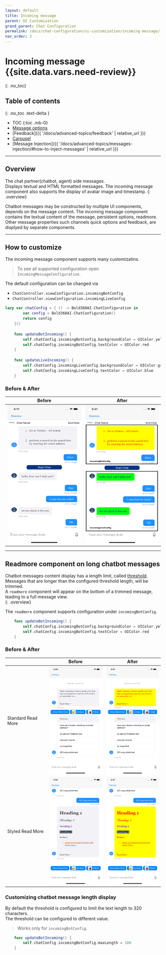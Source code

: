 ```yaml
---
layout: default
title: Incoming message
parent: UI Customization
grand_parent: Chat Configuration 
permalink: /docs/chat-configuration/ui-customization/incoming-message/
nav_order: 3
---
```


# Incoming message {{site.data.vars.need-review}}
{: .no_toc}

## Table of contents 
{: .no_toc .text-delta }

- TOC
{:toc .mb-0}
- [Message options](./incoming-options)
- [Feedback]({{ '/docs/advanced-topics/feedback' | relative_url }})
- [Carousel](./carousel)
- [Message Injection]({{ '/docs/advanced-topics/messages-injection/#how-to-inject-messages' | relative_url }})

---

## Overview
The chat partner(chatbot, agent) side messages.   
Displays textual and HTML formatted messages.
The incoming message component also supports the display of avatar image and timestamp. 
{: .overview}

Chatbot messages may be constructed by multiple UI components, depends on the message content.
The incoming message component contains the textual content of the message, persistent options, readmore.
Other message properties such channels quick options and feedback, are displyed by separate components. 

---

## How to customize
The incoming message component supports many customizatins.
> To see all supported configuration open `IncomingMessageConfiguration`.

The default configuration can be changed via 
* `ChatController.viewConfiguration.incomingBotConfig`  
* `ChatController.viewConfiguration.incomingLiveConfig`

```swift
lazy var chatConfig = { () -> Bold360AI.ChatConfiguration in
        var config = Bold360AI.ChatConfiguration()
        return config
    }()

    func updateBotIncoming() {
        self.chatConfig.incomingBotConfig.backgroundColor = UIColor.yellow
        self.chatConfig.incomingBotConfig.textColor = UIColor.red
    }

    func updateLiveIncoming() {
        self.chatConfig.incomingLiveConfig.backgroundColor = UIColor.green
        self.chatConfig.incomingLiveConfig.textColor = UIColor.blue
    }
```

### Before & After

| Before                                                                                          | After                                                                                          |
|-------------------------------------------------------------------------------------------------|------------------------------------------------------------------------------------------------|
| <img src="../../../../assets/images/incoming_before.png"  alt="1" width = 300px height = 450px> | <img src="../../../../assets/images/incoming_after.png"  alt="1" width = 300px height = 450px> |

---

## Readmore component on long chatbot messages
Chatbot messages content display has a length limit, called <u>threshold</u>. Messages that are longer than the configured threshold length, will be trimmed.   
A `readmore` component will appear on the bottom of a trimmed message, leading to a full message view.   
{: .overview}

The `readmore` component supports configuration under `incomingBotConfig`.

```swift
    func updateBotIncoming() {
        self.chatConfig.incomingBotConfig.backgroundColor = UIColor.yellow
        self.chatConfig.incomingBotConfig.textColor = UIColor.red
    }
```

### Before & After

|                    | Before                                                                                           | After                                                                                           |
|--------------------|--------------------------------------------------------------------------------------------------|-------------------------------------------------------------------------------------------------|
| Standard Read More | <img src="../../../../assets/images/readmore_before.png"  alt="1" width = 200px height = 350px>  | <img src="../../../../assets/images/readmore_after.png"  alt="1" width = 200px height = 350px>  |
| Styled Read More   | <img src="../../../../assets/images/readmore2_before.png"  alt="1" width = 200px height = 350px> | <img src="../../../../assets/images/readmore2_after.png"  alt="1" width = 200px height = 350px> |

### Customizing chatbot message length display
By default the threshold is configured to limit the text length to 320 characters.   
The threshold can be configured to different value.

>Works only for `incomingBotConfig`.

```swift
    func updateBotIncoming() {
        self.chatConfig.incomingBotConfig.maxLength = 100
    }
```
